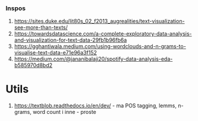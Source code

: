 ### Inspos

1. https://sites.duke.edu/lit80s_02_f2013_augrealities/text-visualization-see-more-than-texts/
2. https://towardsdatascience.com/a-complete-exploratory-data-analysis-and-visualization-for-text-data-29fb1b96fb6a
3. https://gghantiwala.medium.com/using-wordclouds-and-n-grams-to-visualise-text-data-e71e96a3f152
4. https://medium.com/@jananibalaji20/spotify-data-analysis-eda-b585970d8bd2

# Utils

1. https://textblob.readthedocs.io/en/dev/ - ma POS tagging, lemms, n-grams, word count i inne - proste
